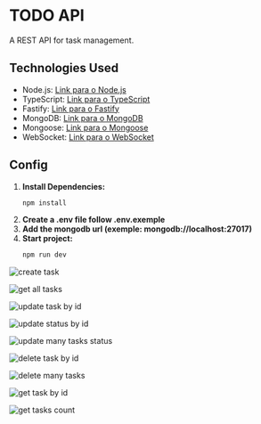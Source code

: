 # TODO API

A REST API for task management.

## Technologies Used

- Node.js: [Link para o Node.js](https://nodejs.org/)
- TypeScript: [Link para o TypeScript](https://www.typescriptlang.org/)
- Fastify: [Link para o Fastify](https://www.fastify.io/)
- MongoDB: [Link para o MongoDB](https://www.mongodb.com/)
- Mongoose: [Link para o Mongoose](https://mongoosejs.com/)
- WebSocket: [Link para o WebSocket](https://developer.mozilla.org/en-US/docs/Web/API/WebSockets_API)

## Config

1. **Install Dependencies:**
   ```bash
   npm install
   ```
2. **Create a .env file follow .env.exemple**
3. **Add the mongodb url (exemple: mongodb://localhost:27017)**
4. **Start project:**
   ```bash
   npm run dev
   ```

![create task](https://github.com/pauloVitor2123/todo-node-api/assets/120388301/4245ea70-ca9e-4208-a692-bc8bfe484789)

![get all tasks](https://github.com/pauloVitor2123/todo-node-api/assets/120388301/fa14a0c9-ad10-4abb-82b0-a6a14fa5e355)

![update task by id](https://github.com/pauloVitor2123/todo-node-api/assets/120388301/f8fa7d57-43de-4ee9-9996-ce0c6724181d)

![update status by id](https://github.com/pauloVitor2123/todo-node-api/assets/120388301/7cfd399d-a66a-4932-8dca-48de746dc7ed)

![update many tasks status](https://github.com/pauloVitor2123/todo-node-api/assets/120388301/7e702d1e-9414-4159-8579-a7f9e43325de)

![delete task by id](https://github.com/pauloVitor2123/todo-node-api/assets/120388301/abc0d7ca-01b1-4a89-996a-48ffd9f03b45)

![delete many tasks](https://github.com/pauloVitor2123/todo-node-api/assets/120388301/289789aa-d11f-42c5-9014-2f75f0e41496)

![get task by id](https://github.com/pauloVitor2123/todo-node-api/assets/120388301/4820d367-486f-4b21-a130-436f7bbf07d9)

![get tasks count](https://github.com/pauloVitor2123/todo-node-api/assets/120388301/7a4e64a4-0079-44cc-abbe-77795aa02349)









